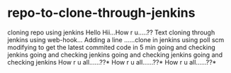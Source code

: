 # repo-to-clone-through-jenkins
cloning repo using jenkins
Hello Hii...How r u.....??
Text cloning through jenkins using web-hook...
Adding a line ......clone in jenkins using poll scm
modifying to get the latest commited code in 5 min
going and checking jenkins
going and checking jenkins
going and checking jenkins
going and checking jenkins
How r u all......??*
How r u all......??*
How r u all......??*
